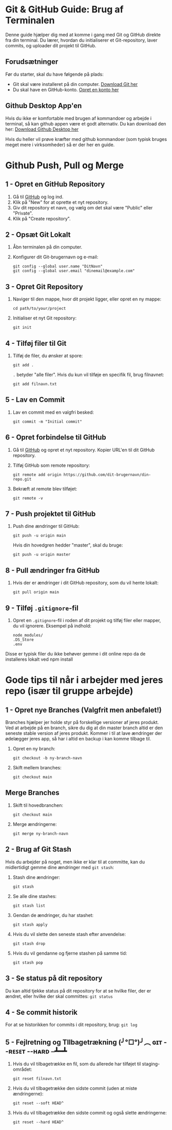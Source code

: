 # Git & GitHub Guide: Brug af Terminalen


Denne guide hjælper dig med at komme i gang med Git og GitHub direkte fra din terminal. Du lærer, hvordan du initialiserer et Git-repository, laver commits, og uploader dit projekt til GitHub.

## Forudsætninger

Før du starter, skal du have følgende på plads:

- Git skal være installeret på din computer. [Download Git her](https://git-scm.com/downloads)
- Du skal have en GitHub-konto. [Opret en konto her](https://github.com/)

## Github Desktop App'en

Hvis du ikke er komfortable med brugen af kommandoer og arbejde i terminal, så kan github appen være et godt alternativ. Du kan download den her: [Download Github Desktop her](https://github.com/apps/desktop)

Hvis du heller vil prøve kræfter med github kommandoer (som typisk bruges meget mere i virksomheder) så er der her en guide. 


# Github Push, Pull og Merge

## 1 - Opret en GitHub Repository

1. Gå til [GitHub](https://github.com) og log ind.
2. Klik på "New" for at oprette et nyt repository.
3. Giv dit repository et navn, og vælg om det skal være "Public" eller "Private".
4. Klik på "Create repository".


## 2 - Opsæt Git Lokalt

1. Åbn terminalen på din computer.
2. Konfigurer dit Git-brugernavn og e-mail:

   ```
   git config --global user.name "DitNavn"
   git config --global user.email "dinemail@example.com"
   ```



## 3 - Opret Git Repository

1. Naviger til den mappe, hvor dit projekt ligger, eller opret en ny mappe:
    ```
    cd path/to/your/project
    ```

2. Initialiser et nyt Git repository:
    ```
    git init
    ```


## 4 - Tilføj filer til Git

1. Tilføj de filer, du ønsker at spore:
    ```
    git add .
    ```

   `.` betyder "alle filer". Hvis du kun vil tilføje en specifik fil, brug filnavnet:
    ```
    git add filnavn.txt
    ```


## 5 - Lav en Commit

1. Lav en commit med en valgfri besked:
    ```
    git commit -m "Initial commit"
    ```


## 6 - Opret forbindelse til GitHub

1. Gå til [GitHub](https://github.com) og opret et nyt repository. Kopier URL'en til dit GitHub repository.

2. Tilføj GitHub som remote repository:
    ```
    git remote add origin https://github.com/dit-brugernavn/din-repo.git
    ```

3. Bekræft at remote blev tilføjet:
    ```
    git remote -v
    ```


## 7 - Push projektet til GitHub

1. Push dine ændringer til GitHub:
    ```
    git push -u origin main
    ```

    Hvis din hovedgren hedder "master", skal du bruge:
    ```
    git push -u origin master
    ```


## 8 - Pull ændringer fra GitHub

1. Hvis der er ændringer i dit GitHub repository, som du vil hente lokalt:
    ```
    git pull origin main
    ```


## 9 - Tilføj `.gitignore`-fil

1. Opret en `.gitignore`-fil i roden af dit projekt og tilføj filer eller mapper, du vil ignorere. Eksempel på indhold:
    ```
    node_modules/
    .DS_Store
    .env
    ```

Disse er typisk filer du ikke behøver gemme i dit online repo da de installeres lokalt ved npm install


# Gode tips til når i arbejder med jeres repo (især til gruppe arbejde)

## 1 - Opret nye Branches (Valgfrit men anbefalet!)

Branches hjælper jer holde styr på forskellige versioner af jeres produkt. Ved at arbejde på en branch, sikre du dig at din master branch altid er den seneste stable version af jeres produkt. Kommer i til at lave ændringer der ødelægger jeres app, så har i altid en backup i kan komme tilbage til.

1. Opret en ny branch:
    ```
    git checkout -b ny-branch-navn
    ```

2. Skift mellem branches:
    ```
    git checkout main
    ```

## Merge Branches

1. Skift til hovedbranchen:
    ```
    git checkout main
    ```

2. Merge ændringerne:
    ```
    git merge ny-branch-navn
    ```


## 2 - Brug af Git Stash

Hvis du arbejder på noget, men ikke er klar til at committe, kan du midlertidigt gemme dine ændringer med `git stash`:

1. Stash dine ændringer:
    ```
    git stash
    ```

2. Se alle dine stashes:
    ```
    git stash list
    ```

3. Gendan de ændringer, du har stashet:
    ```
    git stash apply
    ```

4. Hvis du vil slette den seneste stash efter anvendelse:
    ```
    git stash drop
    ```

5. Hvis du vil gendanne og fjerne stashen på samme tid:
    ```
    git stash pop
    ```


## 3 - Se status på dit repository

Du kan altid tjekke status på dit repository for at se hvilke filer, der er ændret, eller hvilke der skal committes:
    ```
    git status
    ```


## 4 - Se commit historik

For at se historikken for commits i dit repository, brug:
    ```
    git log
    ```


## 5 - Fejlretning og TIlbagetrækning (╯°□°)╯︵ ɢɪᴛ --ʀᴇꜱᴇᴛ --ʜᴀʀᴅ ⎯┻━┻

1. Hvis du vil tilbagetrække en fil, som du allerede har tilføjet til staging-området:
    ```
    git reset filnavn.txt
    ```

2. Hvis du vil tilbagetrække den sidste commit (uden at miste ændringerne):
    ```
    git reset --soft HEAD^
    ```

3. Hvis du vil tilbagetrække den sidste commit og også slette ændringerne:
    ```
    git reset --hard HEAD^
    ```
